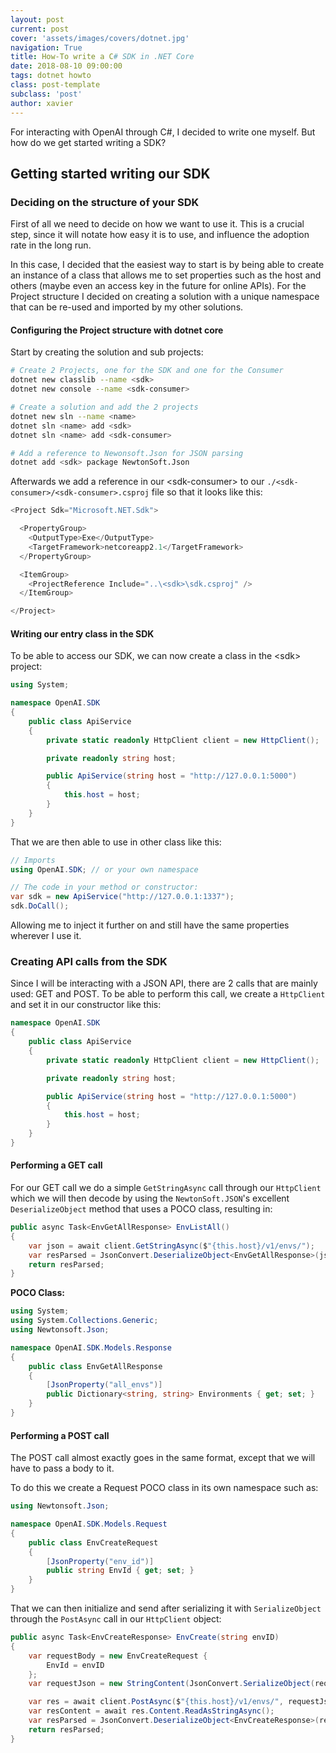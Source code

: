 ```yaml
---
layout: post
current: post
cover: 'assets/images/covers/dotnet.jpg'
navigation: True
title: How-To write a C# SDK in .NET Core
date: 2018-08-10 09:00:00
tags: dotnet howto
class: post-template
subclass: 'post'
author: xavier
---
```


For interacting with OpenAI through C#, I decided to write one myself. But how do we get started writing a SDK?

## Getting started writing our SDK

### Deciding on the structure of your SDK

First of all we need to decide on how we want to use it. This is a crucial step, since it will notate how easy it is to use, and influence the adoption rate in the long run.

In this case, I decided that the easiest way to start is by being able to create an instance of a class that allows me to set properties such as the host and others (maybe even an access key in the future for online APIs). For the Project structure I decided on creating a solution with a unique namespace that can be re-used and imported by my other solutions.

#### Configuring the Project structure with dotnet core

Start by creating the solution and sub projects:

```bash
# Create 2 Projects, one for the SDK and one for the Consumer
dotnet new classlib --name <sdk>
dotnet new console --name <sdk-consumer>

# Create a solution and add the 2 projects
dotnet new sln --name <name>
dotnet sln <name> add <sdk>
dotnet sln <name> add <sdk-consumer>

# Add a reference to Newonsoft.Json for JSON parsing
dotnet add <sdk> package NewtonSoft.Json
```

Afterwards we add a reference in our \<sdk-consumer\> to our `./<sdk-consumer>/<sdk-consumer>.csproj` file so that it looks like this:

```csharp
<Project Sdk="Microsoft.NET.Sdk">

  <PropertyGroup>
    <OutputType>Exe</OutputType>
    <TargetFramework>netcoreapp2.1</TargetFramework>
  </PropertyGroup>

  <ItemGroup>
    <ProjectReference Include="..\<sdk>\sdk.csproj" />
  </ItemGroup>

</Project>
```

#### Writing our entry class in the SDK

To be able to access our SDK, we can now create a class in the \<sdk\> project:

```csharp
using System;

namespace OpenAI.SDK
{
    public class ApiService
    {
        private static readonly HttpClient client = new HttpClient();

        private readonly string host;

        public ApiService(string host = "http://127.0.0.1:5000")
        {
            this.host = host;
        }
    }
}
```

That we are then able to use in other class like this:

```csharp
// Imports 
using OpenAI.SDK; // or your own namespace

// The code in your method or constructor:
var sdk = new ApiService("http://127.0.0.1:1337");
sdk.DoCall();
```

Allowing me to inject it further on and still have the same properties wherever I use it.

### Creating API calls from the SDK

Since I will be interacting with a JSON API, there are 2 calls that are mainly used: GET and POST. To be able to perform this call, we create a `HttpClient` and set it in our constructor like this:

```csharp
namespace OpenAI.SDK
{
    public class ApiService
    {
        private static readonly HttpClient client = new HttpClient();

        private readonly string host;

        public ApiService(string host = "http://127.0.0.1:5000")
        {
            this.host = host;
        }
    }
}
```

#### Performing a GET call

For our GET call we do a simple `GetStringAsync` call through our `HttpClient` which we will then decode by using the `NewtonSoft.JSON`'s excellent `DeserializeObject` method that uses a POCO class, resulting in:

```csharp
public async Task<EnvGetAllResponse> EnvListAll()
{
    var json = await client.GetStringAsync($"{this.host}/v1/envs/");
    var resParsed = JsonConvert.DeserializeObject<EnvGetAllResponse>(json);
    return resParsed;
}
```

**POCO Class:**

```csharp
using System;
using System.Collections.Generic;
using Newtonsoft.Json;

namespace OpenAI.SDK.Models.Response
{
    public class EnvGetAllResponse
    {
        [JsonProperty("all_envs")]
        public Dictionary<string, string> Environments { get; set; }
    }
}
```

#### Performing a POST call

The POST call almost exactly goes in the same format, except that we will have to pass a body to it.

To do this we create a Request POCO class in its own namespace such as:

```csharp
using Newtonsoft.Json;

namespace OpenAI.SDK.Models.Request
{
    public class EnvCreateRequest
    {
        [JsonProperty("env_id")]
        public string EnvId { get; set; }
    }
}
```

That we can then initialize and send after serializing it with `SerializeObject` through the `PostAsync` call in our `HttpClient` object:

```csharp
public async Task<EnvCreateResponse> EnvCreate(string envID)
{
    var requestBody = new EnvCreateRequest {
        EnvId = envID
    };
    var requestJson = new StringContent(JsonConvert.SerializeObject(requestBody), Encoding.UTF8, "application/json");

    var res = await client.PostAsync($"{this.host}/v1/envs/", requestJson);
    var resContent = await res.Content.ReadAsStringAsync();
    var resParsed = JsonConvert.DeserializeObject<EnvCreateResponse>(resContent);
    return resParsed;
}
```